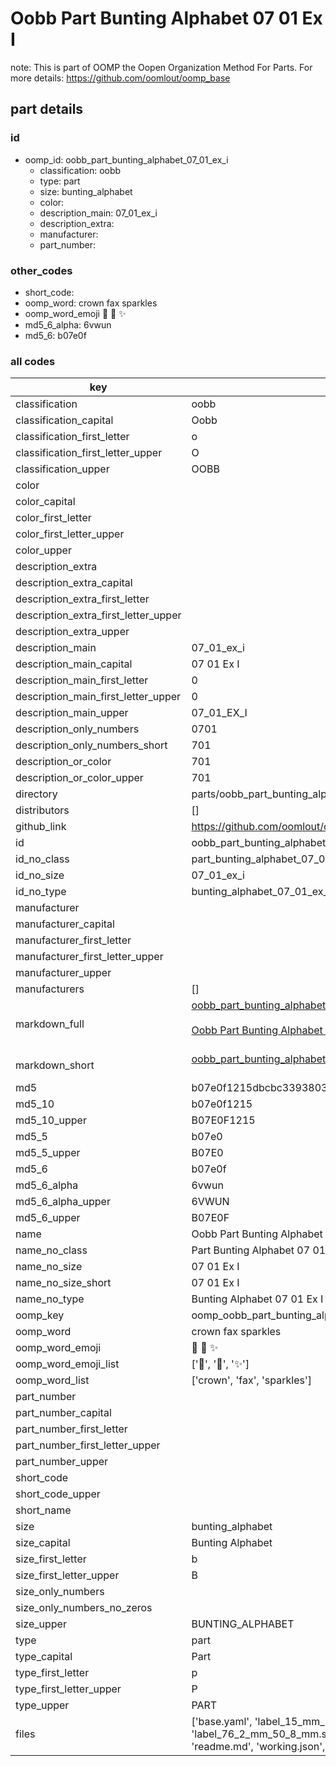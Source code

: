 # Oobb Part Bunting Alphabet 07 01 Ex I  

note: This is part of OOMP the Oopen Organization Method For Parts. For more details: https://github.com/oomlout/oomp_base

##  part details





### id
* oomp_id: oobb_part_bunting_alphabet_07_01_ex_i
  * classification: oobb
  * type: part
  * size: bunting_alphabet
  * color: 
  * description_main: 07_01_ex_i
  * description_extra: 
  * manufacturer: 
  * part_number: 

### other_codes
* short_code: 
* oomp_word: crown fax sparkles
* oomp_word_emoji :crown: :fax: :sparkles:
* md5_6_alpha: 6vwun
* md5_6: b07e0f

### all codes 
| key | value |  
| --- | --- |  
| classification | oobb |  
| classification_capital | Oobb |  
| classification_first_letter | o |  
| classification_first_letter_upper | O |  
| classification_upper | OOBB |  
| color |  |  
| color_capital |  |  
| color_first_letter |  |  
| color_first_letter_upper |  |  
| color_upper |  |  
| description_extra |  |  
| description_extra_capital |  |  
| description_extra_first_letter |  |  
| description_extra_first_letter_upper |  |  
| description_extra_upper |  |  
| description_main | 07_01_ex_i |  
| description_main_capital | 07 01 Ex I |  
| description_main_first_letter | 0 |  
| description_main_first_letter_upper | 0 |  
| description_main_upper | 07_01_EX_I |  
| description_only_numbers | 0701 |  
| description_only_numbers_short | 701 |  
| description_or_color | 701 |  
| description_or_color_upper | 701 |  
| directory | parts/oobb_part_bunting_alphabet_07_01_ex_i |  
| distributors | [] |  
| github_link | https://github.com/oomlout/oomlout_oomp_part_src/tree/main/parts/oobb_part_bunting_alphabet_07_01_ex_i/working |  
| id | oobb_part_bunting_alphabet_07_01_ex_i |  
| id_no_class | part_bunting_alphabet_07_01_ex_i |  
| id_no_size | 07_01_ex_i |  
| id_no_type | bunting_alphabet_07_01_ex_i |  
| manufacturer |  |  
| manufacturer_capital |  |  
| manufacturer_first_letter |  |  
| manufacturer_first_letter_upper |  |  
| manufacturer_upper |  |  
| manufacturers | [] |  
| markdown_full | [oobb_part_bunting_alphabet_07_01_ex_i](https://github.com/oomlout/oomlout_oomp_part_src/tree/main/parts/oobb_part_bunting_alphabet_07_01_ex_i/working)<br>[](https://github.com/oomlout/oomlout_oomp_part_src/tree/main/parts/oobb_part_bunting_alphabet_07_01_ex_i/working)<br>[Oobb Part Bunting Alphabet 07 01 Ex I](https://github.com/oomlout/oomlout_oomp_part_src/tree/main/parts/oobb_part_bunting_alphabet_07_01_ex_i/working)<br><br> |  
| markdown_short | [oobb_part_bunting_alphabet_07_01_ex_i](https://github.com/oomlout/oomlout_oomp_part_src/tree/main/parts/oobb_part_bunting_alphabet_07_01_ex_i/working)<br><br> |  
| md5 | b07e0f1215dbcbc33938038d2774cbc5 |  
| md5_10 | b07e0f1215 |  
| md5_10_upper | B07E0F1215 |  
| md5_5 | b07e0 |  
| md5_5_upper | B07E0 |  
| md5_6 | b07e0f |  
| md5_6_alpha | 6vwun |  
| md5_6_alpha_upper | 6VWUN |  
| md5_6_upper | B07E0F |  
| name | Oobb Part Bunting Alphabet 07 01 Ex I |  
| name_no_class | Part Bunting Alphabet 07 01 Ex I |  
| name_no_size | 07 01 Ex I |  
| name_no_size_short | 07 01 Ex I |  
| name_no_type | Bunting Alphabet 07 01 Ex I |  
| oomp_key | oomp_oobb_part_bunting_alphabet_07_01_ex_i |  
| oomp_word | crown fax sparkles |  
| oomp_word_emoji | :crown: :fax: :sparkles: |  
| oomp_word_emoji_list | [':crown:', ':fax:', ':sparkles:'] |  
| oomp_word_list | ['crown', 'fax', 'sparkles'] |  
| part_number |  |  
| part_number_capital |  |  
| part_number_first_letter |  |  
| part_number_first_letter_upper |  |  
| part_number_upper |  |  
| short_code |  |  
| short_code_upper |  |  
| short_name |  |  
| size | bunting_alphabet |  
| size_capital | Bunting Alphabet |  
| size_first_letter | b |  
| size_first_letter_upper | B |  
| size_only_numbers |  |  
| size_only_numbers_no_zeros |  |  
| size_upper | BUNTING_ALPHABET |  
| type | part |  
| type_capital | Part |  
| type_first_letter | p |  
| type_first_letter_upper | P |  
| type_upper | PART |  
| files | ['base.yaml', 'label_15_mm_30_mm.pdf', 'label_15_mm_30_mm.svg', 'label_76_2_mm_50_8_mm.pdf', 'label_76_2_mm_50_8_mm.svg', 'label_oomlout_76_2_mm_50_8_mm.pdf', 'label_oomlout_76_2_mm_50_8_mm.svg', 'readme.md', 'working.json', 'working.yaml'] |  

